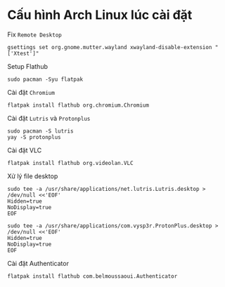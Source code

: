 # Cấu hình Arch Linux lúc cài đặt

Fix `Remote Desktop`
```
gsettings set org.gnome.mutter.wayland xwayland-disable-extension "['Xtest']"
```

Setup Flathub
```
sudo pacman -Syu flatpak
```

Cài đặt `Chromium`
```
flatpak install flathub org.chromium.Chromium
```

Cài đặt `Lutris` và `Protonplus`
```
sudo pacman -S lutris
yay -S protonplus
```

Cài đặt VLC
```
flatpak install flathub org.videolan.VLC
```

Xử lý file desktop
```
sudo tee -a /usr/share/applications/net.lutris.Lutris.desktop > /dev/null <<'EOF'
Hidden=true
NoDisplay=true
EOF

sudo tee -a /usr/share/applications/com.vysp3r.ProtonPlus.desktop > /dev/null <<'EOF'
Hidden=true
NoDisplay=true
EOF
```

Cài đặt Authenticator
```
flatpak install flathub com.belmoussaoui.Authenticator
```
